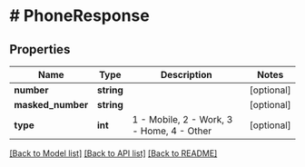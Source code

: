 # # PhoneResponse

## Properties

Name | Type | Description | Notes
------------ | ------------- | ------------- | -------------
**number** | **string** |  | [optional]
**masked_number** | **string** |  | [optional]
**type** | **int** | 1 - Mobile, 2 - Work, 3 - Home, 4 - Other | [optional]

[[Back to Model list]](../../README.md#models) [[Back to API list]](../../README.md#endpoints) [[Back to README]](../../README.md)
